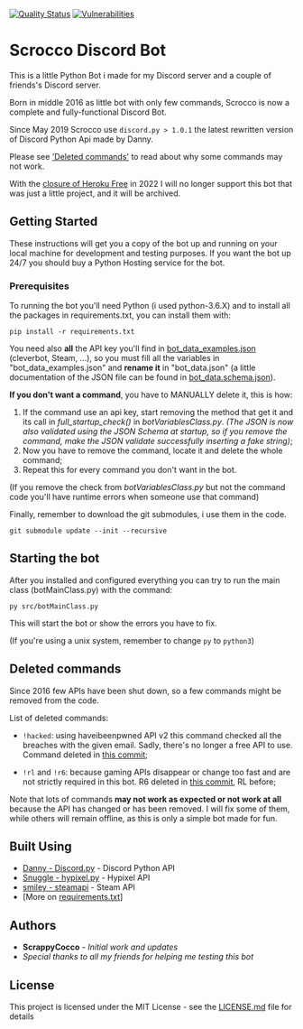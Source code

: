 [![Quality Status](https://sonarcloud.io/api/project_badges/measure?project=ScrappyCocco_ScroccoDiscordBot&metric=alert_status
)](https://sonarcloud.io/dashboard?id=ScrappyCocco_ScroccoDiscordBot) [![Vulnerabilities](https://sonarcloud.io/api/project_badges/measure?project=ScrappyCocco_ScroccoDiscordBot&metric=vulnerabilities)](https://sonarcloud.io/dashboard?id=ScrappyCocco_ScroccoDiscordBot)

# Scrocco Discord Bot
This is a little Python Bot i made for my Discord server and a couple of friends's Discord server.

Born in middle 2016 as little bot with only few commands, Scrocco is now a complete and fully-functional Discord Bot.

Since May 2019 Scrocco use `discord.py > 1.0.1` the latest rewritten version of Discord Python Api made by Danny.

Please see ['Deleted commands'](https://github.com/ScrappyCocco/ScroccoDiscordBot#deleted-commands) to read about why some commands may not work.

With the [closure of Heroku Free](https://blog.heroku.com/next-chapter) in 2022 I will no longer support this bot that was just a little project, and it will be archived.

## Getting Started

These instructions will get you a copy of the bot up and running on your local machine for development and testing purposes.
If you want the bot up 24/7 you should buy a Python Hosting service for the bot.

### Prerequisites

To running the bot you'll need Python (i used python-3.6.X) and to install all the packages in requirements.txt, you can install them with:

```
pip install -r requirements.txt
```

You need also **all** the API key you'll find in [bot_data_examples.json](src/json/bot_data_examples.json) (cleverbot, Steam, ...),
so you must fill all the variables in "bot_data_examples.json" and **rename it** in "bot_data.json"
(a little documentation of the JSON file can be found in [bot_data.schema.json](src/json/bot_data.schema.json)).

**If you don't want a command**, you have to MANUALLY delete it, this is how: 
1. If the command use an api key, start removing the method that get it and its call in _full_startup_check()_ in _botVariablesClass.py_.
*(The JSON is now also validated using the JSON Schema at startup, so if you remove the command, make the JSON validate successfully inserting a fake string)*;
1. Now you have to remove the command, locate it and delete the whole command;
1. Repeat this for every command you don't want in the bot.

(If you remove the check from _botVariablesClass.py_ but not the command code you'll have runtime errors when someone use that command)

Finally, remember to download the git submodules, i use them in the code.
```
git submodule update --init --recursive
```

## Starting the bot

After you installed and configured everything you can try to run the main class (botMainClass.py) with the command:
```
py src/botMainClass.py
``` 
This will start the bot or show the errors you have to fix.

(If you're using a unix system, remember to change `py` to `python3`)

## Deleted commands
Since 2016 few APIs have been shut down, so a few commands might be removed from the code.

List of deleted commands:
* `!hacked`: using haveibeenpwned API v2 this command checked all the breaches with the given email.
Sadly, there's no longer a free API to use. Command deleted in [this commit](https://github.com/ScrappyCocco/ScroccoDiscordBot/commit/8c90ac7c436ce352094568cd8bc50dd28a1ca6a8);

* `!rl` and `!r6`: because gaming APIs disappear or change too fast and are not strictly required in this bot. R6 deleted in [this commit](https://github.com/ScrappyCocco/ScroccoDiscordBot/commit/d44a49bc5b9bafb2b90d8ebdb51f87f86fbfbdc8), RL before;

Note that lots of commands **may not work as expected or not work at all** because the API has changed or has been removed. I will fix some of them, while others will remain offline, as this is only a simple bot made for fun.

## Built Using

* [Danny - Discord.py](https://github.com/Rapptz/discord.py) - Discord Python API
* [Snuggle - hypixel.py](https://github.com/Snuggle/hypixel.py) - Hypixel API
* [smiley - steamapi](https://github.com/smiley/steamapi) - Steam API
* [More on [requirements.txt](requirements.txt)]

## Authors

* **ScrappyCocco** - *Initial work and updates*
* *Special thanks to all my friends for helping me testing this bot*

## License

This project is licensed under the MIT License - see the [LICENSE.md](LICENSE.md) file for details
